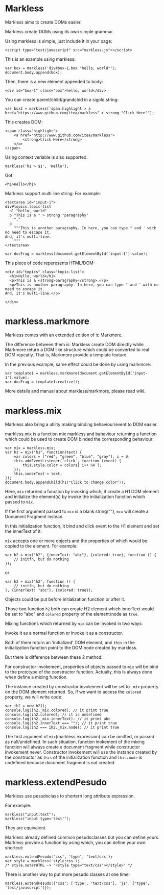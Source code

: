 Markless
========

Markless aims to create DOMs easier.

Markless create DOMs using its own simple grammar.

Using markless is simple, just include it in your page:

    <script type="text/javascript" src="markless.js"></script>

This is an example using markless:

    var box = markless('div#box-1.box "hello, world"');
    document.body.append(box);

Then, there is a new element appended to body:

    <div id="box-1" class="box">hello, world</div>

You can create parent/child/grandchid in a signle string:

    var box2 = markless('span.highlight > a href="https://www.github.com/itea/markless" > strong "Click Here"');

This creates DOM:

    <span class="highlight">
        <a href="http://www.github.com/itea/markless">
            <strong>Click Here</strong>
        </a>
    </span>

Using context veriable is also supported:

    markless('h1 > $1', 'Hello');

Got:

    <h1>Hello</h1>

Markless support multi line string.
For example:

    <textarea id="input-1">
    div#topics.topic-list
      h1 "Hello, world"
      p "This is a " > strong "paragraphy"
        "."
      p
        """This is another paragraphy. In here, you can type " and ' with no need to escape it.
    And, it's multi-line.
        """
    </textarea>

    var docFrag = markless(document.getElementById('input-1').value);

This piece of code reperesents HTML/DOM:

    <div id="topics" class="topic-list">
      <h1>Hello, world</h1>
      <p>This is a <strong>paragraphy</strong>.</p>
      <p>This is another paragraphy. In here, you can type " and ' with no need to escape it.
    And, it's multi-line.</p>

    </div>


markless.markmore
========

Markless comes with an extended edition of it: Markmore.

The difference between them is: Markless create DOM directly while Markmore return a DOM like structure which could be converted to real DOM repeatly. That is, Markmore provide a template feature.

In the previous example, same effect could be done by using markmore:

    var template1 = markless.markmore(document.getElementById('input-1').value);
    var docFrag = template1.realize();
    
More details and manual about markless/markmore, please read wiki.

markless.mix
========

Markless also bring a utility making binding behaviour/event to DOM easier.

markless.mix is a function mix markless and bahaviour returning a function which could be used to create DOM binded the corresponding behaviour:

	var mix = markless.mix;
	var h1 = mix("h1", function(text) {
		var colors = ["red", "green", "blue", "gray"], i = 0;
		this.addEventListener('click', function (event) {
			this.style.color = colors[ i++ %4 ];
		});
		this.innerText = text;
	});
    document.body.appendChild(h1("Click to change color"));

Here, `mix` returned a function by invoking which, it create a H1 DOM element and initialize the element(s) by invoke the initialization function which passed to `mix`.

If the first argument passed to `mix` is a blank string(""), `mix` will create a Document Fragment instead.

In this initialization function, it bind and click event to the H1 element and set the innerText of it.

`mix` accepts one or more objects and the properties of which would be copied to the element. For example:

    var h2 = mix("h2", {innerText: "abc"}, {colored: true}, function () {
        // initfn, but do nothing
    });

or

    var h2 = mix("h2", function () {
        // initfn, but do nothing
    }, {innerText: "abc"}, {colored: true});

Objects could be put before initialization function or after it.

Those two function `h2` both can create H2 element which innerText would be set to "abc" and `colored` property of the element/node as `true`.

Mixing functions which returned by `mix` can be invoked in two ways:

Invoke it as a normal function or invoke it as a constructor. 

Both of them return an 'initialized' DOM element, and `this` in the initialization function point to the DOM node created by markless.

But there is difference between these 2 method:

For constructor invokement, properties of objects passed to `mix` will be bind to the prototype of the constructor function. Actually, this is always done when define a mixing function.

The instance created by constructor invokement will be set to `_mix` property on the DOM element returned. So, if we want to access the `colored` property, we will write code:

    var ih2 = new h2();
    console.log(ih2._mix.colored); // it print true
    console.log(ih2.colored); // it is undefined
    console.log(ih2._mix.innerText): // it print abc
    console.log(ih2.innerText === ""); // it print true
    console.log(ih2 === ih2._mix.node): // it print true

The first argument of `mix`(markless expression) can be omitted, or passed as null/undefined. In such situation, function inokement of the mixing function will always create a document fragment while constructor invokement never. Constructor invokement will use the instance created by the constructor as `this` of the initialization function and `this.node` is undefined because document fragment is not created.

markless.extendPesudo
========

Markless use pesudoclass to shortern long attribute expression.

For example:

    markless("input:text");
    markless("input type='text'");

They are equivalent.

Markless already defined common pesudoclasses but you can define yours.
Markless provide a function by using which, you can define your own shortcut:

    markless.extendPesudo('css', 'type', 'text/css');
    var style = markless('style:css');
    /* style.outerHTML -> '<style type="text/css"></style>' */

There is another way to put more pesudo classes at one time:

    markless.extendPesudo({'css': ['type', 'text/css'], 'js': ['type', 'text/javascript']});

